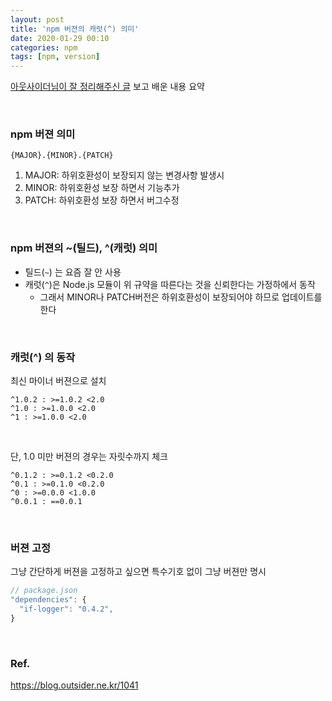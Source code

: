 ```yaml
---
layout: post
title: 'npm 버젼의 캐럿(^) 의미'
date: 2020-01-29 00:10
categories: npm
tags: [npm, version]
---
```


[아웃사이더님이 잘 정리해주신 글](https://blog.outsider.ne.kr/1041) 보고 배운 내용 요약

<br>

### npm 버젼 의미

```
{MAJOR}.{MINOR}.{PATCH}
```

1. MAJOR: 하위호환성이 보장되지 않는 변경사항 발생시
1. MINOR: 하위호환성 보장 하면서 기능추가
1. PATCH: 하위호환성 보장 하면서 버그수정

<br>

### npm 버젼의 ~(틸드), ^(캐럿) 의미

- 틸드(`~`) 는 요즘 잘 안 사용
- 캐럿(`^`)은 Node.js 모듈이 위 규약을 따른다는 것을 신뢰한다는 가정하에서 동작
  - 그래서 MINOR나 PATCH버전은 하위호환성이 보장되어야 하므로 업데이트를 한다

<br>

### 캐럿(^) 의 동작

최신 마이너 버젼으로 설치

```
^1.0.2 : >=1.0.2 <2.0
^1.0 : >=1.0.0 <2.0
^1 : >=1.0.0 <2.0
```

<br>

단, 1.0 미만 버젼의 경우는 자릿수까지 체크

```
^0.1.2 : >=0.1.2 <0.2.0
^0.1 : >=0.1.0 <0.2.0
^0 : >=0.0.0 <1.0.0
^0.0.1 : ==0.0.1
```

<br>

### 버젼 고정

그냥 간단하게 버젼을 고정하고 싶으면 특수기호 없이 그냥 버젼만 명시

```javascript
// package.json
"dependencies": {
  "if-logger": "0.4.2",
}
```

<br>

### Ref.

https://blog.outsider.ne.kr/1041
